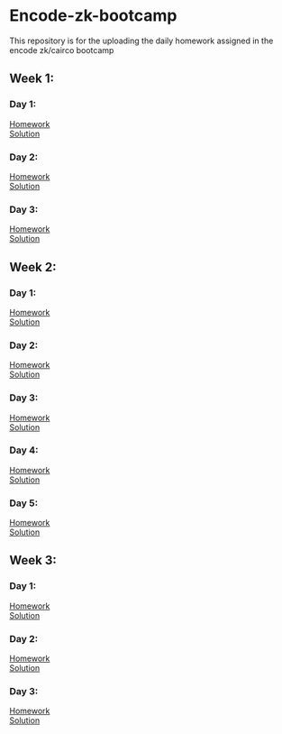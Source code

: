 # Encode-zk-bootcamp
This repository is for the uploading the daily homework assigned in the encode zk/cairco bootcamp


## Week 1:

### Day 1: 

  [Homework](https://github.com/sleepyqadir/Encode-zk-bootcamp/blob/main/week1/day1/Homework1.pdf) <br/>
  [Solution](https://github.com/sleepyqadir/Encode-zk-bootcamp/blob/main/week1/day1/solution.md)


### Day 2: 


  [Homework](https://github.com/sleepyqadir/Encode-zk-bootcamp/blob/main/week1/day2/Homework2.pdf) <br/>
  [Solution](https://github.com/sleepyqadir/Encode-zk-bootcamp/blob/main/week1/day2/solution.md)


### Day 3: 


  [Homework](https://github.com/sleepyqadir/Encode-zk-bootcamp/blob/main/week1/day3/Homework3.pdf) <br/>
  [Solution](https://github.com/sleepyqadir/Encode-zk-bootcamp/blob/main/week1/day3/solution.md)


## Week 2:

### Day 1: 

  [Homework](https://github.com/sleepyqadir/Encode-zk-bootcamp/blob/main/week2/day1/Homework4.pdf) <br/>
  [Solution](https://github.com/sleepyqadir/Encode-zk-bootcamp/blob/main/week2/day1/solution.md)


### Day 2: 


  [Homework](https://github.com/sleepyqadir/Encode-zk-bootcamp/blob/main/week2/day2/Homework5.pdf) <br/>
  [Solution](https://github.com/sleepyqadir/Encode-zk-bootcamp/blob/main/week2/day2/solution.md)


### Day 3: 


  [Homework](https://github.com/sleepyqadir/Encode-zk-bootcamp/blob/main/week2/day3/Homework6.pdf) <br/>
  [Solution](https://github.com/sleepyqadir/Encode-zk-bootcamp/blob/main/week2/day3/solution.md)

### Day 4: 


  [Homework](https://github.com/sleepyqadir/Encode-zk-bootcamp/blob/main/week2/day4/Homework7.pdf) <br/>
  [Solution](https://github.com/sleepyqadir/Encode-zk-bootcamp/blob/main/week2/day4/solution.md)


### Day 5: 


  [Homework](https://github.com/sleepyqadir/Encode-zk-bootcamp/blob/main/week2/day5/Homework8.pdf) <br/>
  [Solution](https://github.com/sleepyqadir/Encode-zk-bootcamp/blob/main/week2/day5/solution.md)

## Week 3:

### Day 1: 

  [Homework](https://github.com/sleepyqadir/Encode-zk-bootcamp/blob/main/week3/day1/Homework9.pdf) <br/>
  [Solution](https://github.com/sleepyqadir/Encode-zk-bootcamp/blob/main/week3/day1/solution.md)


### Day 2: 


  [Homework](https://github.com/sleepyqadir/Encode-zk-bootcamp/blob/main/week3/day2/Homework10.pdf) <br/>
  [Solution](https://github.com/sleepyqadir/Encode-zk-bootcamp/blob/main/week3/day2/solution.md)

### Day 3: 

  [Homework](https://github.com/sleepyqadir/Encode-zk-bootcamp/blob/main/week3/day3/Homework11.pdf) <br/>
  [Solution](https://github.com/sleepyqadir/Encode-zk-bootcamp/blob/main/week3/day3/solution.md)
